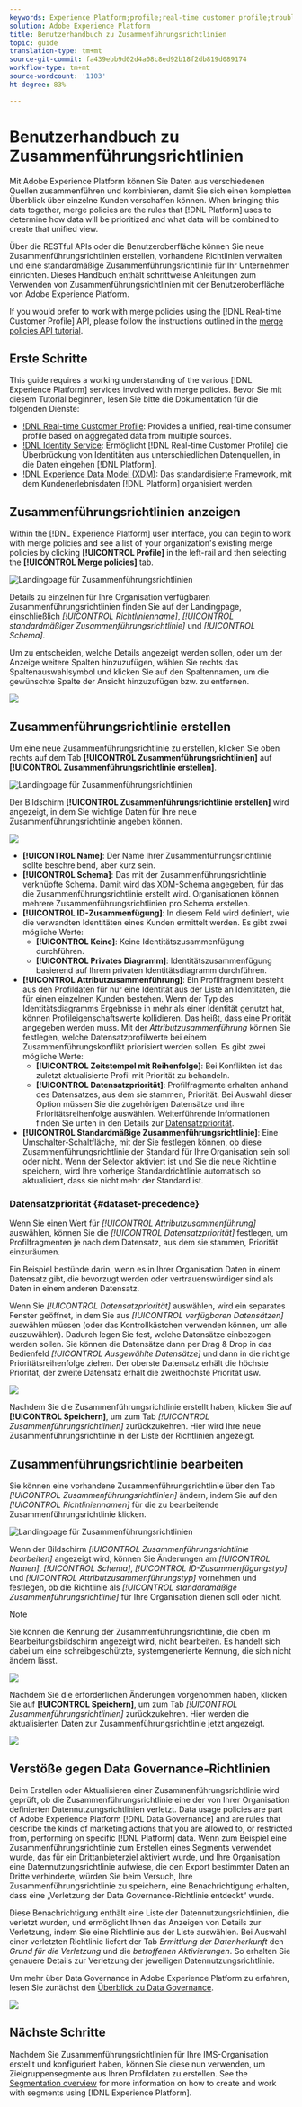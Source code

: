 ```yaml
---
keywords: Experience Platform;profile;real-time customer profile;troubleshooting;API
solution: Adobe Experience Platform
title: Benutzerhandbuch zu Zusammenführungsrichtlinien
topic: guide
translation-type: tm+mt
source-git-commit: fa439ebb9d02d4a08c8ed92b18f2db819d089174
workflow-type: tm+mt
source-wordcount: '1103'
ht-degree: 83%

---
```



# Benutzerhandbuch zu Zusammenführungsrichtlinien

Mit Adobe Experience Platform können Sie Daten aus verschiedenen Quellen zusammenführen und kombinieren, damit Sie sich einen kompletten Überblick über einzelne Kunden verschaffen können. When bringing this data together, merge policies are the rules that [!DNL Platform] uses to determine how data will be prioritized and what data will be combined to create that unified view.

Über die RESTful APIs oder die Benutzeroberfläche können Sie neue Zusammenführungsrichtlinien erstellen, vorhandene Richtlinien verwalten und eine standardmäßige Zusammenführungsrichtlinie für Ihr Unternehmen einrichten. Dieses Handbuch enthält schrittweise Anleitungen zum Verwenden von Zusammenführungsrichtlinien mit der Benutzeroberfläche von Adobe Experience Platform.

If you would prefer to work with merge policies using the [!DNL Real-time Customer Profile] API, please follow the instructions outlined in the [merge policies API tutorial](../api/merge-policies.md).

## Erste Schritte

This guide requires a working understanding of the various [!DNL Experience Platform] services involved with merge policies. Bevor Sie mit diesem Tutorial beginnen, lesen Sie bitte die Dokumentation für die folgenden Dienste:

* [!DNL Real-time Customer Profile](../home.md): Provides a unified, real-time consumer profile based on aggregated data from multiple sources.
* [!DNL Identity Service](../../identity-service/home.md): Ermöglicht [!DNL Real-time Customer Profile] die Überbrückung von Identitäten aus unterschiedlichen Datenquellen, in die Daten eingehen [!DNL Platform].
* [!DNL Experience Data Model (XDM)](../../xdm/home.md): Das standardisierte Framework, mit dem Kundenerlebnisdaten [!DNL Platform] organisiert werden.

## Zusammenführungsrichtlinien anzeigen

Within the [!DNL Experience Platform] user interface, you can begin to work with merge policies and see a list of your organization&#39;s existing merge policies by clicking **[!UICONTROL Profile]** in the left-rail and then selecting the **[!UICONTROL Merge policies]** tab.

![Landingpage für Zusammenführungsrichtlinien](../images/merge-policies/landing.png)

Details zu einzelnen für Ihre Organisation verfügbaren Zusammenführungsrichtlinien finden Sie auf der Landingpage, einschließlich *[!UICONTROL Richtlinienname]*, *[!UICONTROL standardmäßiger Zusammenführungsrichtlinie]* und *[!UICONTROL Schema]*.

Um zu entscheiden, welche Details angezeigt werden sollen, oder um der Anzeige weitere Spalten hinzuzufügen, wählen Sie rechts das Spaltenauswahlsymbol und klicken Sie auf den Spaltennamen, um die gewünschte Spalte der Ansicht hinzuzufügen bzw. zu entfernen.

![](../images/merge-policies/adjust-view.png)

## Zusammenführungsrichtlinie erstellen

Um eine neue Zusammenführungsrichtlinie zu erstellen, klicken Sie oben rechts auf dem Tab **[!UICONTROL Zusammenführungsrichtlinien]** auf **[!UICONTROL Zusammenführungsrichtlinie erstellen]**.

![Landingpage für Zusammenführungsrichtlinien](../images/merge-policies/create-new.png)

Der Bildschirm **[!UICONTROL Zusammenführungsrichtlinie erstellen]** wird angezeigt, in dem Sie wichtige Daten für Ihre neue Zusammenführungsrichtlinie angeben können.

![](../images/merge-policies/create.png)

* **[!UICONTROL Name]**: Der Name Ihrer Zusammenführungsrichtlinie sollte beschreibend, aber kurz sein.
* **[!UICONTROL Schema]**: Das mit der Zusammenführungsrichtlinie verknüpfte Schema. Damit wird das XDM-Schema angegeben, für das die Zusammenführungsrichtlinie erstellt wird. Organisationen können mehrere Zusammenführungsrichtlinien pro Schema erstellen.
* **[!UICONTROL ID-Zusammenfügung]**: In diesem Feld wird definiert, wie die verwandten Identitäten eines Kunden ermittelt werden. Es gibt zwei mögliche Werte:
   * **[!UICONTROL Keine]**: Keine Identitätszusammenfügung durchführen.
   * **[!UICONTROL Privates Diagramm]**: Identitätszusammenfügung basierend auf Ihrem privaten Identitätsdiagramm durchführen.
* **[!UICONTROL Attributzusammenführung]**: Ein Profilfragment besteht aus den Profildaten für nur eine Identität aus der Liste an Identitäten, die für einen einzelnen Kunden bestehen. Wenn der Typ des Identitätsdiagramms Ergebnisse in mehr als einer Identität genutzt hat, können Profileigenschaftswerte kollidieren. Das heißt, dass eine Priorität angegeben werden muss. Mit der *Attributzusammenführung* können Sie festlegen, welche Datensatzprofilwerte bei einem Zusammenführungskonflikt priorisiert werden sollen. Es gibt zwei mögliche Werte:
   * **[!UICONTROL Zeitstempel mit Reihenfolge]**: Bei Konflikten ist das zuletzt aktualisierte Profil mit Priorität zu behandeln.
   * **[!UICONTROL Datensatzpriorität]**: Profilfragmente erhalten anhand des Datensatzes, aus dem sie stammen, Priorität. Bei Auswahl dieser Option müssen Sie die zugehörigen Datensätze und ihre Prioritätsreihenfolge auswählen. Weiterführende Informationen finden Sie unten in den Details zur [Datensatzpriorität](#dataset-precedence).
* **[!UICONTROL Standardmäßige Zusammenführungsrichtlinie]**: Eine Umschalter-Schaltfläche, mit der Sie festlegen können, ob diese Zusammenführungsrichtlinie der Standard für Ihre Organisation sein soll oder nicht. Wenn der Selektor aktiviert ist und Sie die neue Richtlinie speichern, wird Ihre vorherige Standardrichtlinie automatisch so aktualisiert, dass sie nicht mehr der Standard ist.

### Datensatzpriorität {#dataset-precedence}

Wenn Sie einen Wert für *[!UICONTROL Attributzusammenführung]* auswählen, können Sie die *[!UICONTROL Datensatzpriorität]* festlegen, um Profilfragmenten je nach dem Datensatz, aus dem sie stammen, Priorität einzuräumen.

Ein Beispiel bestünde darin, wenn es in Ihrer Organisation Daten in einem Datensatz gibt, die bevorzugt werden oder vertrauenswürdiger sind als Daten in einem anderen Datensatz.

Wenn Sie *[!UICONTROL Datensatzpriorität]* auswählen, wird ein separates Fenster geöffnet, in dem Sie aus *[!UICONTROL verfügbaren Datensätzen]* auswählen müssen (oder das Kontrollkästchen verwenden können, um alle auszuwählen). Dadurch legen Sie fest, welche Datensätze einbezogen werden sollen. Sie können die Datensätze dann per Drag &amp; Drop in das Bedienfeld *[!UICONTROL Ausgewählte Datensätze]* und dann in die richtige Prioritätsreihenfolge ziehen. Der oberste Datensatz erhält die höchste Priorität, der zweite Datensatz erhält die zweithöchste Priorität usw.

![](../images/merge-policies/dataset-precedence.png)

Nachdem Sie die Zusammenführungsrichtlinie erstellt haben, klicken Sie auf **[!UICONTROL Speichern]**, um zum Tab *[!UICONTROL Zusammenführungsrichtlinien]* zurückzukehren. Hier wird Ihre neue Zusammenführungsrichtlinie in der Liste der Richtlinien angezeigt.

## Zusammenführungsrichtlinie bearbeiten

Sie können eine vorhandene Zusammenführungsrichtlinie über den Tab *[!UICONTROL Zusammenführungsrichtlinien]* ändern, indem Sie auf den *[!UICONTROL Richtliniennamen]* für die zu bearbeitende Zusammenführungsrichtlinie klicken.

![Landingpage für Zusammenführungsrichtlinien](../images/merge-policies/select-edit.png)

Wenn der Bildschirm *[!UICONTROL Zusammenführungsrichtlinie bearbeiten]* angezeigt wird, können Sie Änderungen am *[!UICONTROL Namen]*, *[!UICONTROL Schema]*, *[!UICONTROL ID-Zusammenfügungstyp]* und *[!UICONTROL Attributzusammenführungstyp]* vornehmen und festlegen, ob die Richtlinie als *[!UICONTROL standardmäßige Zusammenführungsrichtlinie]* für Ihre Organisation dienen soll oder nicht.

>[!NOTE]
>
>Sie können die Kennung der Zusammenführungsrichtlinie, die oben im Bearbeitungsbildschirm angezeigt wird, nicht bearbeiten. Es handelt sich dabei um eine schreibgeschützte, systemgenerierte Kennung, die sich nicht ändern lässt.

![](../images/merge-policies/edit-screen.png)

Nachdem Sie die erforderlichen Änderungen vorgenommen haben, klicken Sie auf **[!UICONTROL Speichern]**, um zum Tab *[!UICONTROL Zusammenführungsrichtlinien]* zurückzukehren. Hier werden die aktualisierten Daten zur Zusammenführungsrichtlinie jetzt angezeigt.

![](../images/merge-policies/edited.png)

## Verstöße gegen Data Governance-Richtlinien

Beim Erstellen oder Aktualisieren einer Zusammenführungsrichtlinie wird geprüft, ob die Zusammenführungsrichtlinie eine der von Ihrer Organisation definierten Datennutzungsrichtlinien verletzt. Data usage policies are part of Adobe Experience Platform [!DNL Data Governance] and are rules that describe the kinds of marketing actions that you are allowed to, or restricted from, performing on specific [!DNL Platform] data. Wenn zum Beispiel eine Zusammenführungsrichtlinie zum Erstellen eines Segments verwendet wurde, das für ein Drittanbieterziel aktiviert wurde, und Ihre Organisation eine Datennutzungsrichtlinie aufwiese, die den Export bestimmter Daten an Dritte verhinderte, würden Sie beim Versuch, Ihre Zusammenführungsrichtlinie zu speichern, eine Benachrichtigung erhalten, dass eine „Verletzung der Data Governance-Richtlinie entdeckt“ wurde.

Diese Benachrichtigung enthält eine Liste der Datennutzungsrichtlinien, die verletzt wurden, und ermöglicht Ihnen das Anzeigen von Details zur Verletzung, indem Sie eine Richtlinie aus der Liste auswählen. Bei Auswahl einer verletzten Richtlinie liefert der Tab *Ermittlung der Datenherkunft* den *Grund für die Verletzung* und die *betroffenen Aktivierungen*. So erhalten Sie genauere Details zur Verletzung der jeweiligen Datennutzungsrichtlinie.

Um mehr über Data Governance in Adobe Experience Platform zu erfahren, lesen Sie zunächst den [Überblick zu Data Governance](../../data-governance/home.md).

![](../images/merge-policies/policy-violation.png)

## Nächste Schritte

Nachdem Sie Zusammenführungsrichtlinien für Ihre IMS-Organisation erstellt und konfiguriert haben, können Sie diese nun verwenden, um Zielgruppensegmente aus Ihren Profildaten zu erstellen. See the [Segmentation overview](../../segmentation/home.md) for more information on how to create and work with segments using [!DNL Experience Platform].